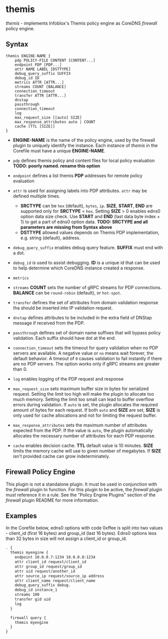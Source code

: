 # themis

*themis* - implements Infoblox's Themis policy engine as CoreDNS _firewall_ policy engine.

## Syntax

```
themis ENGINE-NAME {
    pdp POLICY-FILE CONTENT [CONTENT...]
    endpoint PDP [PDP...]
    attr NAME LABEL [DSTTYPE]
    debug_query_suffix SUFFIX
    debug_id ID
    metrics ATTR [ATTR...]
    streams COUNT [BALANCE]
    connection_timeout
    transfer ATTR [ATTR...]
    dnstap
    passthrough
    connection_timeout
    log
    max_request_size [[auto] SIZE]
    max_response_attributes auto | COUNT
    cache [TTL [SIZE]]
}
```

* **ENGINE-NAME** is the name of the policy engine, used by the firewall plugin to uniquely identify the instance.
  Each instance of _themis_ in the Corefile must have a unique **ENGINE-NAME**.

* `pdp` defines themis policy and content files for local policy evaluation **TODO: poorly named. rename this option**

* `endpoint` defines a list themis **PDP** addresses for remote policy evaluation

* `attr` is used for assigning labels into PDP attributes. `attr` may be defined multiple times.

  * **SRCTYPE** can be `hex` (default), `bytes`, `ip`. 
    **SIZE**, **START**, **END** are supported only for **SRCTYPE** = `hex`. 
    Setting  **SIZE** > 0 enables edns0 option data size check.
    Use **START** and **END** (last data byte index + 1) to get a part of edns0 option data.
    **TODO: SRCTYPE and all parameters are missing from Syntax above**
  * **DSTTYPE** allowed values depends on Themis PDP implementation, e.g. string (default), address.

* `debug_query_suffix` enables debug query feature. **SUFFIX** must end with a dot. 

* `debug_id` is used to assist debugging. **ID** is a unique id that can be used to help determine
  which CoreDNS instance created a response.

* `metrics`

* `streams` **COUNT** sets the number of gRPC streams for PDP connections.
  **BALANCE** can be `round-robin` (default), or `hot-spot`.

* `transfer` defines the set of attributes from domain validation response tha
  should be inserted into IP validation request.

* `dnstap` defines attributes to be included in the extra field of DNStap message if received
  from the PDP.

* `passthrough` defines set of domain name suffixes that will bypass policy validation. 
  Each suffix should have dot at the end.

* `connection_timeout` sets the timeout for query validation when no PDP servers are available.
  A negative value or `no` means wait forever, the default behavior. A timeout of `0` causes
  validation to fail instantly if there are no PDP servers. The option works only if gRPC streams are
  greater than 0.

* `log` enables logging of the PDP request and response

* `max_request_size` sets maximum buffer size in bytes for serialized request. Setting the limit
  too high will make the plugin to allocate too much memory. Setting the limit too small can lead
  to buffer overflow errors during validation. If `auto` is set, the plugin allocates the required
  amount of bytes for each request. If both `auto` and **SIZE** are set, **SIZE** is only used for
  cache allocations and not for limiting the request buffer. 

* `max_response_attributes` sets the maximum number of attributes expected from the PDP. If the value
  is `auto`, the plugin automatically allocates the necessary number of attributes for each PDP response.

* `cache` enables decision cache. **TTL** default value is 10 minutes. **SIZE** limits the memory cache 
  will use to given number of megabytes. If **SIZE** isn't provided cache can grow indeterminately.

## Firewall Policy Engine

This plugin is not a standalone plugin.  It must be used in conjunction with the _firewall_ plugin to function.
For this plugin to be active, the _firewall_ plugin must reference it in a rule.  See the "Policy Engine Plugins"
section of the _firewall_ plugin README for more information.

## Examples

In the Corefile below, edns0 options with code 0xffee is split into two values - client_id (first 16 bytes)
and group_id (last 16 bytes). Edns0 options less than 32 bytes in size will not assign a client_id or group_id.

~~~ txt
. {
  themis myengine {
    endpoint 10.0.0.7:1234 10.0.0.8:1234
    attr client_id request/client_id
    attr group_id request/group_id
    attr uid request/another_id
    attr source_ip request/source_ip address 
    attr client_name request/client_name
    debug_query_suffix debug.
    debug_id instance_1
    streams 100
    transfer gid uid
    log
  }

  firewall query {
    themis myengine
  }
}
~~~

